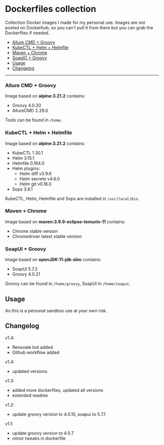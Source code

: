 # Dockerfiles collection

Collection Docker images I made for my personal use. Images are not posted on Dockerhub, so you can't pull it from there but you can grab the Dockerfiles if needed.

<!-- TOC -->
  * [Allure CMD + Groovy](#allure-cmd--groovy)
  * [KubeCTL + Helm + Helmfile](#kubectl--helm--helmfile)
  * [Maven + Chrome](#maven--chrome)
  * [SoapIO + Groovy](#soapio--groovy)
  * [Usage](#usage)
  * [Changelog](#changelog)
<!-- TOC -->
___
### Allure CMD + Groovy

Image based on **alpine:3.21.2** contains:

- Groovy 4.0.20
- AllureCMD 2.29.0

Tools can be found in `/home`.

### KubeCTL + Helm + Helmfile

Image based on **alpine:3.21.2** contains:

- KubeCTL 1.30.1
- Helm 3.15.1
- Helmfile 0.164.0
- Helm plugins:
  - Helm diff v3.9.6
  - Helm secrets v4.6.0
  - Helm git v0.16.0
- Sops 3.8.1

KubeCTL, Helm, Helmfile and Sops are installed in `/usr/local/bin`.

### Maven + Chrome

Image based on **maven:3.9.9-eclipse-temurin-11** contains:

- Chrome stable version
- Chromedriver latest stable version

### SoapUI + Groovy

Image based on **openJDK:11-jdk-slim** contains:
   
- SoapUI 5.7.2
- Groovy 4.0.21

Groovy can be found in `/home/groovy`, SoapUI in `/home/soapui`.

## Usage

As this is a personal sandbox use at your own risk.

## Changelog

v1.4:
- Renovate bot added
- Github workflow added

v1.4:
- updated versions

v1.3:
- added more dockerfiles, updated all versions
- extended readme

v1.2:
- update groovy version to 4.0.15, soapui to 5.7.1

v1.1:
- update groovy version to 4.0.7
- minor tweaks in dockerfile
